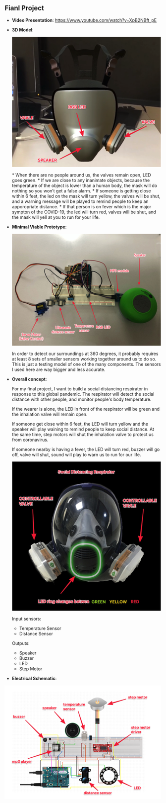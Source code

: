 
## Fianl Project

* __Video Presentation__:
https://www.youtube.com/watch?v=XpB2NBft_pE

* __3D Model__:
  <p align="center">
  <img src="https://github.com/ShandShen/Junyu-Shen/blob/master/FinalProject/MODEL.png">
  </p>
  * When there are no people around us, the valves remain open, LED goes green.
  * If we are close to any inanimate objects, because the temperature of the object is lower than a human body, the mask will do nothing so you won’t get a false alarm.
  * If someone is getting close within 6 feet, the led on the mask will turn yellow, the valves will be shut, and a warning message will be played to remind people to keep an apporopriate distance.
  * If that person is on fever which is the major sympton of the COVID-19, the led will turn red, valves will be shut, and the mask will yell at you to run for your life.

* __Minimal Viable Prototype__:
    <p align="center">
  <img src="https://github.com/ShandShen/Junyu-Shen/blob/master/FinalProject/prototype.jpg">
  </p>
  In order to detect our surroundings at 360 degrees, it probably requires at least 8 sets of smaller sensors working together around us to do so. This is just a testing model of one of the many components. The sensors I used here are way bigger and less accurate. 




* __Overall concept__:

  For my final project, I want to build a social distancing respirator in response to this global pandemic. The respirator will detect the social distance with other people, and monitor people's body temperature.
  
  If the wearer is alone, the LED in front of the respirator will be green and the inhalation valve will remain open. 
  
  If someone get close within 6 feet, the LED will turn yellow and the speaker will play waining to remind people to keep social distance. At the same time, step motors will shut the inhalation valve to protect us from coronavirus.
  
  If someone nearby is having a fever, the LED will turn red, buzzer will go off, valve will shut, sound will play to warn us to run for our life.
  
  <p align="center">
  <img src="https://github.com/ShandShen/Junyu-Shen/blob/master/FinalProject/concept.jpg">
  </p>
  
  Input sensors: 
  
  * Temperature Sensor 
  * Distance Sensor
  
  Outputs: 
  
  * Speaker 
  * Buzzer
  * LED
  * Step Motor

* __Electrical Schematic__:

<p align="center">
  <img src="https://github.com/ShandShen/Junyu-Shen/blob/master/FinalProject/schematic%20diagrams.png">
</p>


